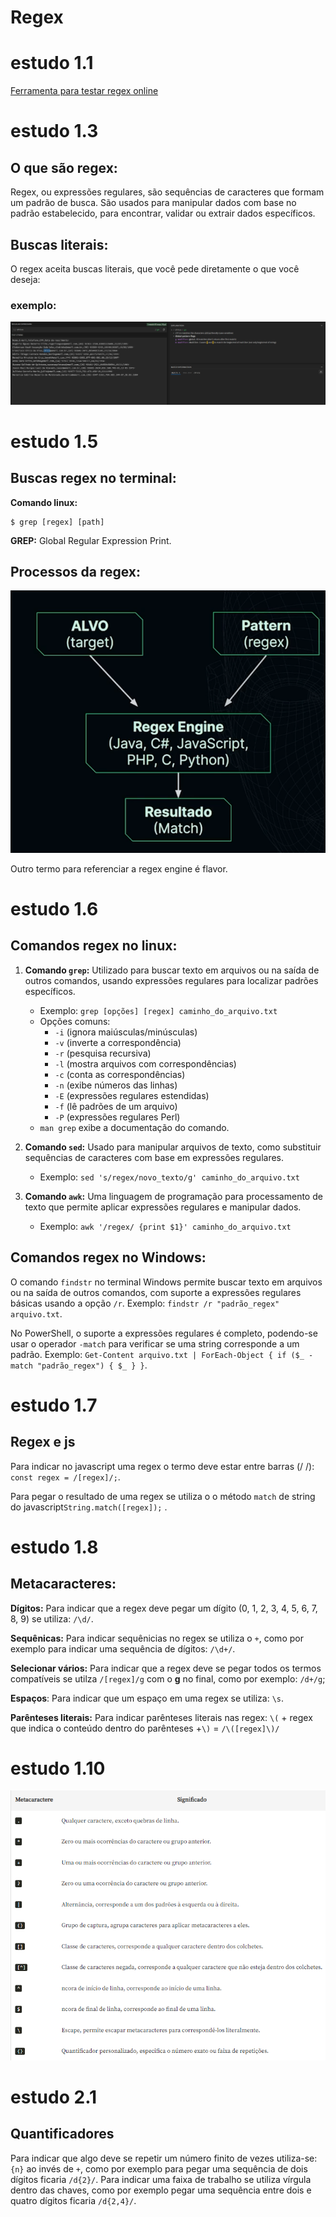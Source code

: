 # Regex

# estudo 1.1

[Ferramenta para testar regex online](https://regex101.com)

# estudo 1.3

## O que são regex:

Regex, ou expressões regulares, são sequências de caracteres que formam um padrão de busca. São usados para manipular dados com base no padrão estabelecido, para encontrar, validar ou extrair dados específicos.

## Buscas literais:

O regex aceita buscas literais, que você pede diretamente o que você deseja:

### exemplo:

![Imagem de exemplo sobre buscais literais](assets/buscas-literais.png)

# estudo 1.5

## Buscas regex no terminal:

**Comando linux:**

```
$ grep [regex] [path]
```

**GREP:** Global Regular Expression Print.

## Processos da regex:

![Processo de funcionamento de uma regex](assets/processo.png)

Outro termo para referenciar a regex engine é flavor.

# estudo 1.6

## Comandos regex no linux:

1. **Comando `grep`:** Utilizado para buscar texto em arquivos ou na saída de outros comandos, usando expressões regulares para localizar padrões específicos.

   - Exemplo: `grep [opções] [regex] caminho_do_arquivo.txt`
   - Opções comuns:
     - `-i` (ignora maiúsculas/minúsculas)
     - `-v` (inverte a correspondência)
     - `-r` (pesquisa recursiva)
     - `-l` (mostra arquivos com correspondências)
     - `-c` (conta as correspondências)
     - `-n` (exibe números das linhas)
     - `-E` (expressões regulares estendidas)
     - `-f` (lê padrões de um arquivo)
     - `-P` (expressões regulares Perl)
   - `man grep` exibe a documentação do comando.

2. **Comando `sed`:** Usado para manipular arquivos de texto, como substituir sequências de caracteres com base em expressões regulares.

   - Exemplo: `sed 's/regex/novo_texto/g' caminho_do_arquivo.txt`

3. **Comando `awk`:** Uma linguagem de programação para processamento de texto que permite aplicar expressões regulares e manipular dados.

   - Exemplo: `awk '/regex/ {print $1}' caminho_do_arquivo.txt`

## Comandos regex no Windows:

O comando `findstr` no terminal Windows permite buscar texto em arquivos ou na saída de outros comandos, com suporte a expressões regulares básicas usando a opção `/r`. Exemplo: `findstr /r "padrão_regex" arquivo.txt`.

No PowerShell, o suporte a expressões regulares é completo, podendo-se usar o operador `-match` para verificar se uma string corresponde a um padrão. Exemplo: `Get-Content arquivo.txt | ForEach-Object { if ($_ -match "padrão_regex") { $_ } }`.

# estudo 1.7

## Regex e js

Para indicar no javascript uma regex o termo deve estar entre barras (/ /): `const regex = /[regex]/;`.

Para pegar o resultado de uma regex se utiliza o o método `match` de string do javascript`String.match([regex]);` .

# estudo 1.8

## Metacaracteres:

**Dígitos:** Para indicar que a regex deve pegar um dígito (0, 1, 2, 3, 4, 5, 6, 7, 8, 9) se utiliza: `/\d/`.

**Sequênicas:** Para indicar sequênicias no regex se utiliza o `+`, como por exemplo para indicar uma sequência de dígitos: `/\d+/`.

**Selecionar vários:** Para indicar que a regex deve se pegar todos os termos compatíveis se utilza `/[regex]/g` com o **g** no final, como por exemplo: `/d+/g`;

**Espaços**: Para indicar que um espaço em uma regex se utiliza: `\s`.

**Parênteses literais:** Para indicar parênteses literais nas regex: `\(` + regex que indica o conteúdo dentro do parênteses +`\)` = `/\([regex]\)/`

# estudo 1.10

![lista de metacaracteres](assets/metacaracteres.png)

# estudo 2.1

## Quantificadores

Para indicar que algo deve se repetir um número finito de vezes utiliza-se: `{n}` ao invés de `+`, como por exemplo para pegar uma sequência de dois dígitos ficaria `/d{2}/`. Para indicar uma faixa de trabalho se utiliza vírgula dentro das chaves, como por exemplo pegar uma sequência entre dois e quatro dígitos ficaria `/d{2,4}/`.
